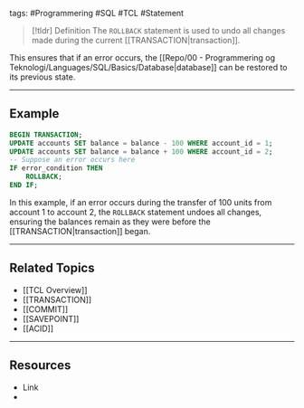 tags: #Programmering #SQL #TCL #Statement 

> [!tldr] Definition
> The `ROLLBACK` statement is used to undo all changes made during the current [[TRANSACTION|transaction]]. 

This ensures that if an error occurs, the [[Repo/00 - Programmering og Teknologi/Languages/SQL/Basics/Database|database]] can be restored to its previous state.

---

## Example
```sql
BEGIN TRANSACTION; 
UPDATE accounts SET balance = balance - 100 WHERE account_id = 1; 
UPDATE accounts SET balance = balance + 100 WHERE account_id = 2; 
-- Suppose an error occurs here 
IF error_condition THEN 
	ROLLBACK; 
END IF;
```

In this example, if an error occurs during the transfer of 100 units from account 1 to account 2, the `ROLLBACK` statement undoes all changes, ensuring the balances remain as they were before the [[TRANSACTION|transaction]] began.

---

## Related Topics
- [[TCL Overview]]
- [[TRANSACTION]]
- [[COMMIT]]
- [[SAVEPOINT]]
- [[ACID]]

---

## Resources
- Link
- 